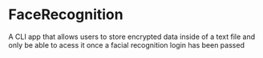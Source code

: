 # FaceRecognition
A CLI app that allows users to store encrypted data inside of a text file and only be able to acess it once a facial recognition login has been passed
